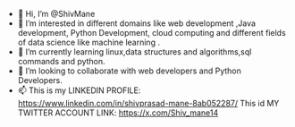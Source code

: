 - 👋 Hi, I’m @ShivMane
- 👀 I’m interested in different domains like web development ,Java development, Python Development, cloud computing and different fields of data science like machine learning .
- 🌱 I’m currently learning linux,data structures and algorithms,sql commands and python.
- 💞️ I’m looking to collaborate with web developers and Python Developers.
- 📫 This is my LINKEDIN PROFILE: https://www.linkedin.com/in/shivprasad-mane-8ab052287/ This id MY TWITTER ACCOUNT LINK: https://x.com/Shiv_mane14

<!---
ShivMane/ShivMane is a ✨ special ✨ repository because its `README.md` (this file) appears on your GitHub profile.
You can click the Preview link to take a look at your changes.
--->
